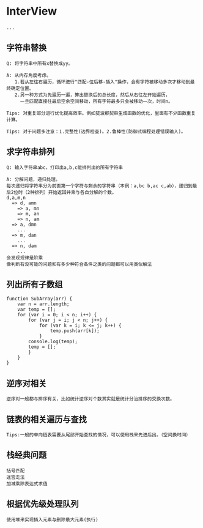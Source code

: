 # InterView

```
...
```

## 字符串替换

```
Q: 将字符串中所有x替换成yy。

A: 从内存角度考虑。
   1.若从左往右遍历，循环进行"匹配-位后移-插入"操作，会有字符被移动多次才移动到最终确定位置。
   2.另一种方式为先遍历一遍，算出替换后的总长度，然后从右往左开始遍历，
     一旦匹配直接往最后空余空间移动，所有字符最多只会被移动一次，时间n。
     
Tips: 对重复部分进行优化提高效率。例如斐波那契串生成函数的优化，里面有不少函数重复计算。
```

```
Tips: 对于问题多注意：1.完整性(边界检查)。2.鲁棒性(防御式编程处理错误输入)。
```

## 求字符串排列

```
Q: 输入字符串abc，打印出a,b,c能排列出的所有字符串

A: 分解问题，递归处理。
每次递归将字符串分为前面第一个字符与剩余的字符串（本例：a,bc b,ac c,ab），递归到最后2位时（2种排列）开始返回并乘与各自分解的个数。
d,a,m,n 
  => d, amn
    => a, mn
    => m, an
    => n, am
  => a, dmn
    ...
  => m, dan
    ...
  => n, dam
    ...
会发现规律是阶乘
像判断有没可能的问题和有多少种符合条件之类的问题都可以用类似解法
```

## 列出所有子数组

```
function SubArray(arr) {
    var n = arr.length;
    var temp = [];
    for (var i = 0; i < n; i++) {
        for (var j = i; j < n; j++) {
            for (var k = i; k <= j; k++) {
                temp.push(arr[k]);
            }
	    console.log(temp);
	    temp = [];
        }
    }
}
```

## 逆序对相关

```
逆序对一般都与排序有关，比如统计逆序对个数其实就是统计分治排序的交换次数。
```

## 链表的相关遍历与查找

```
Tips:一般的单向链表需要从尾部开始查找的情况，可以使用栈来先进后出。（空间换时间）
```

## 栈经典问题

```
括号匹配
迷宫走法
加减乘除表达式求值
```

## 根据优先级处理队列

```
使用堆来实现插入元素与删除最大元素(执行)
```

